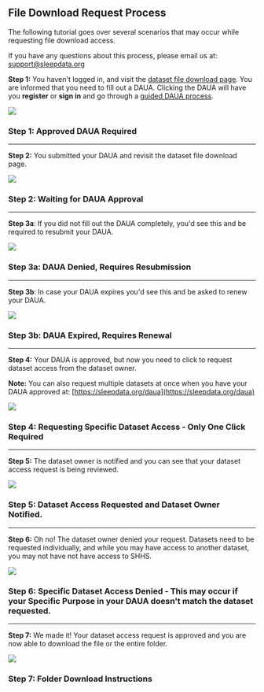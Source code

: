 ## File Download Request Process

The following tutorial goes over several scenarios that may occur while requesting file download access.

If you have any questions about this process, please email us at: [support@sleepdata.org](mailto:support@sleepdata.org)

**Step 1:** You haven't logged in, and visit the [dataset file download page](https://sleepdata.org/datasets/shhs/files/datasets). You are informed that you need to fill out a DAUA. Clicking the DAUA will have you <b>register</b> or <b>sign in</b> and go through a [guided DAUA process](:pages_path:/tutorials/daua-process.md).

<div class="panel panel-default">
  <div class="panel-body">
  <a href=":images_path:/tutorials/nsrr-file-access-01.png?inline=1">
    <img src=":images_path:/tutorials/nsrr-file-access-01.png">
  </a>
  </div>
  <div class="panel-footer">
    <h3 class="panel-title">Step 1: Approved DAUA Required</h3>
  </div>
</div>

<hr class="soften" />

**Step 2:** You submitted your DAUA and revisit the dataset file download page.

<div class="panel panel-default">
  <div class="panel-body">
  <a href=":images_path:/tutorials/nsrr-file-access-02.png?inline=1">
    <img src=":images_path:/tutorials/nsrr-file-access-02.png">
  </a>
  </div>
  <div class="panel-footer">
    <h3 class="panel-title">Step 2: Waiting for DAUA Approval</h3>
  </div>
</div>

<hr class="soften" />

**Step 3a**: If you did not fill out the DAUA completely, you'd see this and be required to resubmit your DAUA.

<div class="panel panel-default">
  <div class="panel-body">
  <a href=":images_path:/tutorials/nsrr-file-access-03.png?inline=1">
    <img src=":images_path:/tutorials/nsrr-file-access-03.png">
  </a>
  </div>
  <div class="panel-footer">
    <h3 class="panel-title">Step 3a: DAUA Denied, Requires Resubmission</h3>
  </div>
</div>

<hr class="soften" />

**Step 3b**: In case your DAUA expires you'd see this and be asked to renew your DAUA.


<div class="panel panel-default">
  <div class="panel-body">
  <a href=":images_path:/tutorials/nsrr-file-access-04.png?inline=1">
    <img src=":images_path:/tutorials/nsrr-file-access-04.png">
  </a>
  </div>
  <div class="panel-footer">
    <h3 class="panel-title">Step 3b: DAUA Expired, Requires Renewal</h3>
  </div>
</div>

<hr class="soften" />

**Step 4:** Your DAUA is approved, but now you need to click to request dataset access from the dataset owner.

<b>Note:</b> You can also request multiple datasets at once when you have your DAUA approved at: [https://sleepdata.org/daua](https://sleepdata.org/daua)

<div class="panel panel-default">
  <div class="panel-body">
  <a href=":images_path:/tutorials/nsrr-file-access-05.png?inline=1">
    <img src=":images_path:/tutorials/nsrr-file-access-05.png">
  </a>
  </div>
  <div class="panel-footer">
    <h3 class="panel-title">Step 4: Requesting Specific Dataset Access - Only One Click Required</h3>
  </div>
</div>

<hr class="soften" />

**Step 5:** The dataset owner is notified and you can see that your dataset access request is being reviewed.

<div class="panel panel-default">
  <div class="panel-body">
  <a href=":images_path:/tutorials/nsrr-file-access-06.png?inline=1">
    <img src=":images_path:/tutorials/nsrr-file-access-06.png">
  </a>
  </div>
  <div class="panel-footer">
    <h3 class="panel-title">Step 5: Dataset Access Requested and Dataset Owner Notified.</h3>
  </div>
</div>

<hr class="soften" />

**Step 6:** Oh no! The dataset owner denied your request. Datasets need to be requested individually, and while you may have access to another dataset, you may not have not have access to SHHS.
<div class="panel panel-default">
  <div class="panel-body">
  <a href=":images_path:/tutorials/nsrr-file-access-07.png?inline=1">
    <img src=":images_path:/tutorials/nsrr-file-access-07.png">
  </a>
  </div>
  <div class="panel-footer">
    <h3 class="panel-title">Step 6: Specific Dataset Access Denied - This may occur if your <b>Specific Purpose</b> in your DAUA doesn't match the dataset requested.</h3>
  </div>
</div>

<hr class="soften" />

**Step 7:** We made it! Your dataset access request is approved and you are now able to download the file or the entire folder.

<div class="panel panel-default">
  <div class="panel-body">
  <a href=":images_path:/tutorials/nsrr-file-access-08.png?inline=1">
    <img src=":images_path:/tutorials/nsrr-file-access-08.png">
  </a>
  </div>
  <div class="panel-footer">
    <h3 class="panel-title">Step 7: Folder Download Instructions</h3>
  </div>
</div>
